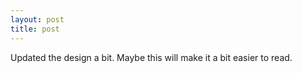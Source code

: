 ```yaml
---
layout: post
title: post 
---
```

Updated the design a bit. Maybe this will make it a bit easier to read. 
